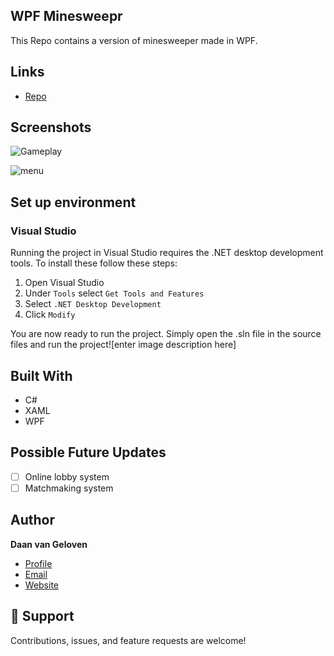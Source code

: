 ## WPF Minesweepr
This Repo contains a version of minesweeper made in WPF.
## Links

- [Repo](https://git.fhict.nl/I482888/WPFMineSweeper> "<WPF Minesweeper>")

## Screenshots

![Gameplay](https://lh3.googleusercontent.com/1LqfJ4AT5IyyaYM8Y9-nJSblQDMa_uJSD2_o1EMIEZHzwOessI6CekiztZ_AO1pC6LKxSaHlBmPDfBlyzfLbkpjwHvZx_r5ufdc1kBJ2Z2vEqQN1DVJd9eTlrdhh7JN2AucSxTcAlDsAkAhnqpbkF4SU9sLmrCkiN_Z-KxlzRZm72AM-WeooPC5yQDwjl429wmtREELesZCroO3b6xpSaSk533tbF7iZE1wfW1iNb7ATwyUS8UNJsPPNhZ2wNEGsptHrSaJAicEPQWeA84ljAIfftKSsIdHI-xocxT-dUViqMbEROwhMceikJMhn5QnwHniP2bn7nDJn-0vhCju53152kEDXbBHif2TLEEqMh4pBOq6XOTtonvvrS803z83s8SUQkah0GLkgCtm10a2KlWH7NSX96GlRfTLZZikYA8obPc2Puz6EhR4L5Q4E3bg00YT792EKs3BHdfZgFYSOxBkg7g65eMlTck6CtHd64j1yKG5d2Z41wCAt1Kn4JZtyZYLPM22KaSMIMpp1EtKOgifJwTUNVCJMe49FkgEZXhUZcq2-E93I8Bo6_Dc9V9VpC_eEbV1AONXSyd6ymipmmMjNU840CayDwH1BIMHEY80radhn6bXkZlmm1oJKjtnOil7P39EXpvRXx78hf6ronD3HhEknR22X_30NLqzmHUQbU4FOigzqmexDM_PjEf1hnAS5YxFzyYgQO6CCHAYhDLYz=w1188-h750-no?authuser=0)

![menu](https://lh3.googleusercontent.com/Op4eIbzaRFevSVkoJM2aCDS-u74AWL4T9pr4nsOoL608mwj3x-4LDp8NqFqciAzC3o24Gd1wYHMXVw_f6xOlvw43g4hEbdnx8RxDJKQ6XjhSh0caJBvF05hnHwcl-pyzC7BRpQyOa4omdeFEtXuvzo81qADolY2mSKFhLivvSSR7gbiaEpMvawAnm4f1WRYRbB_-lfKl6ocAIg84pWpDpZy5p_T527Dkk0XBDlQ5fdSRnKuPl9v_mE2KzBj0eV86zicB9kWuFJ2L0-4sW007WZEeo1zz4S0WEOTKtrzs4vw8w7MxDUhQoAkUZqzVidDhXkpfIh7XIOyaht6eHdYqiyG6FxG9LmXg_TxDSIA6wflDkB3oLHl2G3y7GkmCZbg5pV0Qj1VPgVOfUT6yqgzwfXJpNW0U-aeun8YyrINBQ55ruHFTtrzIYpZjycuZnjquJqShXM_2Uu0rypmIy5_5-8cbnJ5vGMqFKEjW7koNi-cVSXQlBq1y_uEgaK2A7iSSCGyTcj-CKeLb7FyJmHcikoDaXM2meCHsEhhQjizMtA1_WiHLhbf015UcPCrl7-CXRk_VLa3yg6pxPdfkvEgI5f4tVeRO2fgm6ofTYW11lFC3SMHxTBANO8f9hLIpEFbjiDbpS1Dj9MubcXSDAm6C6gG7kXsS2Lu6dCF8hMuHXf0pAXA10CMrsk58CgYAu9EOec2ApDtQf9xRyujDoV4hNfyX=w500-h970-no?authuser=0)



## Set up environment
### Visual Studio
Running the project in Visual Studio requires the .NET desktop development tools.
To install these follow these steps:

 1. Open Visual Studio
 2. Under `Tools` select `Get Tools and Features`
 3. Select `.NET Desktop Development`
 4. Click `Modify`

You are now ready to run the project.
Simply open the .sln file in the source files and run the project![enter image description here]
## Built With

- C#
- XAML
- WPF

## Possible Future Updates

- [ ] Online lobby system
- [ ] Matchmaking system

## Author

**Daan van Geloven**

- [Profile](https://github.com/daanvangeloven "Daan van Geloven")
- [Email](mailto:daan@digidaan-it.nl "Mail") 
- [Website](Digidaan.io "Welcome")

## 🤝 Support

Contributions, issues, and feature requests are welcome!
